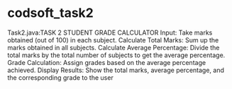 # codsoft_task2
Task2.java:TASK 2 STUDENT GRADE CALCULATOR Input:
Take marks obtained (out of 100) in each subject. 
Calculate Total Marks: Sum up the marks obtained in all subjects. Calculate Average Percentage: Divide the total marks by the total number of subjects to get the average percentage.
Grade Calculation: Assign grades based on the average percentage achieved.
Display Results: Show the total marks, average percentage, and the corresponding grade to the user
